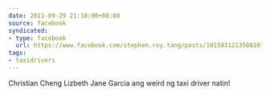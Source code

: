 ```yaml
---
date: 2011-09-29 21:18:00+08:00
source: facebook
syndicated:
- type: facebook
  url: https://www.facebook.com/stephen.roy.tang/posts/10150312135083912
tags:
- taxidrivers
---
```


Christian Cheng Lizbeth Jane Garcia ang weird ng taxi driver natin!